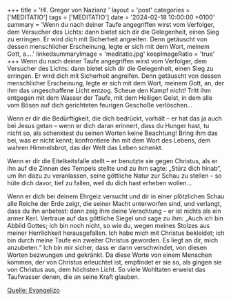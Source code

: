 +++
title = 'Hl. Gregor von Nazianz  '
layout = 'post'
categories = ['MEDITATIO']
tags = ['MEDITATIO']
date = '2024-02-18 10:00:00 +0100'
summary = 'Wenn du nach deiner Taufe angegriffen wirst vom Verfolger, dem Versucher des Lichts: dann bietet sich dir die Gelegenheit, einen Sieg zu erringen. Er wird dich mit Sicherheit angreifen. Denn getäuscht von dessen menschlicher Erscheinung, legte er sich mit dem Wort, meinem Gott, a....'
linkedsummaryImage = 'meditatio.jpg'
keepImageRatio = 'true'
+++
Wenn du nach deiner Taufe angegriffen wirst vom Verfolger, dem Versucher des Lichts: dann bietet sich dir die Gelegenheit, einen Sieg zu erringen. Er wird dich mit Sicherheit angreifen. Denn getäuscht von dessen menschlicher Erscheinung, legte er sich mit dem Wort, meinem Gott, an, der ihm das ungeschaffene Licht entzog.<!--more--> Scheue den Kampf nicht! Tritt ihm entgegen mit dem Wasser der Taufe, mit dem Heiligen Geist, in dem alle vom Bösen auf dich gerichteten feurigen Geschoße verlöschen…

Wenn er dir die Bedürftigkeit, die dich bedrückt, vorhält – er hat das ja auch bei Jesus getan – wenn er dich daran erinnert, dass du Hunger hast, tu nicht so, als schenktest du seinen Worten keine Beachtung! Bring ihm das bei, was er nicht kennt; konfrontiere ihn mit dem Wort des Lebens, dem wahren Himmelsbrot, das der Welt das Leben schenkt.

Wenn er dir die Eitelkeitsfalle stellt – er benutzte sie gegen Christus, als er ihn auf die Zinnen des Tempels stellte und zu ihm sagte: „Stürz dich hinab“, um ihn dazu zu veranlassen, seine göttliche Natur zur Schau zu stellen – so hüte dich davor, tief zu fallen, weil du dich hast erheben wollen…

Wenn er dich bei deinem Ehrgeiz versucht und dir in einer plötzlichen Schau alle Reiche der Erde zeigt, die seiner Macht unterworfen sind, und verlangt, dass du ihn anbetest: dann zeig ihm deine Verachtung – er ist nichts als ein armer Kerl.
Vertraue auf das göttliche Siegel und sage zu ihm: „Auch ich bin Abbild Gottes; ich bin noch nicht, so wie du, wegen meines Stolzes aus meiner Herrlichkeit herausgefallen. Ich habe mich mit Christus bekleidet; ich bin durch meine Taufe ein zweiter Christus geworden. Es liegt an dir, mich anzubeten.“ Ich bin mir sicher, dass er dann verschwindet, von diesen Worten bezwungen und gekränkt. Da diese Worte von einem Menschen kommen, der von Christus erleuchtet ist, empfindet er sie so, als gingen sie von Christus aus, dem höchsten Licht. So viele Wohltaten erweist das Taufwasser denen, die an seine Kraft glauben.

[Quelle: Evangelizo](https://evangeliumtagfuertag.org/DE/gospel)
